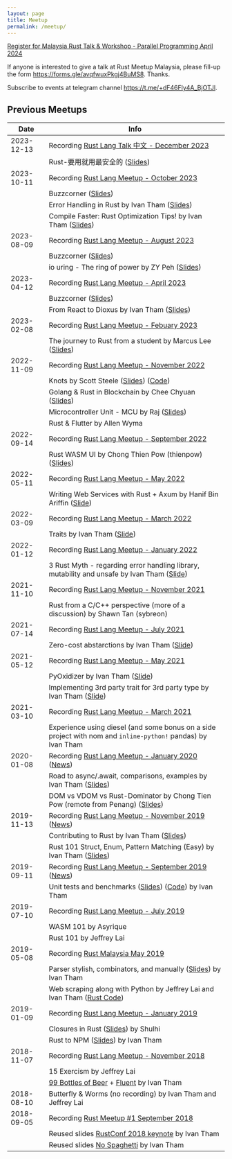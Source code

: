 ```yaml
---
layout: page
title: Meetup
permalink: /meetup/
---
```


[Register for Malaysia Rust Talk & Workshop - Parallel Programming April 2024](https://forms.gle/JgoT84iUQn4T3j29A)

<!-- No registration open. -->

If anyone is interested to give a talk at Rust Meetup Malaysia, please fill-up
the form <https://forms.gle/avqfwuxPkgj4BuMS8>. Thanks.

Subscribe to events at telegram channel <https://t.me/+dF46Fly4A_BjOTJl>.

## Previous Meetups

| Date | Info |
|----|----|
| 2023-12-13 | Recording [Rust Lang Talk 中文 - December 2023](https://www.youtube.com/watch?v=rSPrZhVoMq8&list=PL85XCvVPmGQh3V0Pz-_xFm6VAUTR4aLUw&index=22) |
|            | Rust-要用就用最安全的 ([Slides](https://github.com/jeffreylean/talks/blob/main/miters-rust-intro-talk/slides.md)) |
| 2023-10-11 | Recording [Rust Lang Meetup - October 2023](https://www.youtube.com/watch?v=y8NJ75sabuI&list=PL85XCvVPmGQh3V0Pz-_xFm6VAUTR4aLUw&index=21) |
|            | Buzzcorner ([Slides](https://docs.google.com/presentation/d/1mfks65O-pxXD_IdHiIdPmMMcSKhFwtmKrrdcMwbmeHM/edit?usp=sharing)) |
|            | Error Handling in Rust by Ivan Tham ([Slides](assets/2023/10/11/10-error/slides.md)) |
|            | Compile Faster: Rust Optimization Tips! by Ivan Tham ([Slides](assets/2023/10/11/10-compile/slides.md)) |
| 2023-08-09 | Recording [Rust Lang Meetup - August 2023](https://www.youtube.com/watch?v=rQam_D9f4Sw&list=PL85XCvVPmGQh3V0Pz-_xFm6VAUTR4aLUw&index=20) |
|            | Buzzcorner ([Slides](https://docs.google.com/presentation/d/1N5NMCfiKO-mf1KZgF7DaQQvQr9RCvdV4zoDFwJU8RAQ/edit?usp=sharing)) |
|            | io uring - The ring of power by ZY Peh ([Slides](https://docs.google.com/presentation/d/1YnpflSnalwqEbaKK2HgsKKB1E2ONiY4dQeMEbgjdd-s/edit?usp=sharing)) |
| 2023-04-12 | Recording [Rust Lang Meetup - April 2023](https://www.youtube.com/watch?v=hNponKesfiM&list=PL85XCvVPmGQh3V0Pz-_xFm6VAUTR4aLUw&index=19) |
|            | Buzzcorner ([Slides](https://docs.google.com/presentation/d/1VPm9DB2aN4H-mOky9nTBmUxWhObXsk9zeSJtWd8j8Pk/edit?usp=sharing)) |
|            | From React to Dioxus by Ivan Tham ([Slides](assets/2023/04/12/09-dioxus/slides.md)) |
| 2023-02-08 | Recording [Rust Lang Meetup - Febuary 2023](https://www.youtube.com/watch?v=rh1ZJXOuco8&list=PL85XCvVPmGQh3V0Pz-_xFm6VAUTR4aLUw&index=18) |
|            | The journey to Rust from a student by Marcus Lee ([Slides](https://docs.google.com/presentation/d/1-jpPUncAZ8n4f-7ZUWZhAM2UfQpwEvq2ptSjHNdIWUw/edit#slide=id.p)) |
| 2022-11-09 | Recording [Rust Lang Meetup - November 2022](https://www.youtube.com/watch?v=Ht4jONi_yO8&list=PLN1peJcgmEZP1P3nLPTShIefVT1rbWODy&index=17) |
|            | Knots by Scott Steele ([Slides](assets/2022/11/1-knots/2022-11-09_Rust_Malaysia_knot-so-good.pdf)) ([Code](https://github.com/scooter-dangle/knotty/tree/main/examples/knot-so-good)) |
|            | Golang & Rust in Blockchain by Chee Chyuan ([Slides](https://docs.google.com/presentation/d/1CSbVpfYJCZTpSYiByezi6-_dGDlp_RIInzQUBpcXMng/edit?usp=sharing)) |
|            | Microcontroller Unit - MCU by Raj ([Slides](assets/2022/11/3-embedded/MCU_RAJ.pdf)) |
|            | Rust & Flutter by Allen Wyma |
| 2022-09-14 | Recording [Rust Lang Meetup - September 2022](https://www.youtube.com/watch?v=4FfZsONwprk&list=PL85XCvVPmGQh3V0Pz-_xFm6VAUTR4aLUw&index=16) |
|            | Rust WASM UI by Chong Thien Pow (thienpow) ([Slides](https://docs.google.com/presentation/d/1iQ966OhCyff-hLhJ90spt4IRctXGx0-ZTnSTQlvxvRQ/edit#slide=id.p)) |
| 2022-05-11 | Recording [Rust Lang Meetup - May 2022](https://www.youtube.com/watch?v=m4aK985lXOg&list=PL85XCvVPmGQh3V0Pz-_xFm6VAUTR4aLUw&index=15) |
|            | Writing Web Services with Rust + Axum by Hanif Bin Ariffin ([Slide](https://docs.google.com/presentation/d/16XbOxqQghnQmu3Nta5ci8weza_vAiGdZo0AXeuy7mkA/edit?usp=sharing)) |
| 2022-03-09 | Recording [Rust Lang Meetup - March 2022](https://www.youtube.com/watch?v=iHl7DhLBRow&list=PL85XCvVPmGQh3V0Pz-_xFm6VAUTR4aLUw&index=15) |
|            | Traits by Ivan Tham ([Slide](assets/2022/03/09/1-traits/slide.txt)) |
| 2022-01-12 | Recording [Rust Lang Meetup - January 2022](https://www.youtube.com/watch?v=orh02-RucPo&list=PL85XCvVPmGQh3V0Pz-_xFm6VAUTR4aLUw&index=13) |
|            | 3 Rust Myth - regarding error handling library, mutability and unsafe by Ivan Tham ([Slide](assets/2022/01/12/1-myth/slide.txt)) |
| 2021-11-10 | Recording [Rust Lang Meetup - November 2021](https://www.youtube.com/watch?v=9oOEAGFTNdE&list=PL85XCvVPmGQh3V0Pz-_xFm6VAUTR4aLUw&index=13) |
|            | Rust from a C/C++ perspective (more of a discussion) by Shawn Tan (sybreon) |
| 2021-07-14 | Recording [Rust Lang Meetup - July 2021](https://www.youtube.com/watch?v=kJD-cJY2nb4&list=PL85XCvVPmGQh3V0Pz-_xFm6VAUTR4aLUw&index=11) |
|            | Zero-cost abstarctions by Ivan Tham ([Slide](/assets/2021/07/14/1-zero-cost/slide.txt)) |
| 2021-05-12 | Recording [Rust Lang Meetup - May 2021](https://www.youtube.com/watch?v=L3X-KJcGNg4&list=PL85XCvVPmGQh3V0Pz-_xFm6VAUTR4aLUw&index=10) |
|            | PyOxidizer by Ivan Tham ([Slide](/assets/2021/05/12/1-pyoxidizer/slide.txt)) |
|            | Implementing 3rd party trait for 3rd party type by Ivan Tham ([Slide](/assets/2021/05/12/2-integration/slide.txt)) |
| 2021-03-10 | Recording [Rust Lang Meetup - March 2021](https://youtu.be/pH1JVMAh7Yw) |
|            | Experience using diesel (and some bonus on a side project with nom and `inline-python!` pandas) by Ivan Tham |
| 2020-01-08 | Recording [Rust Lang Meetup - January 2020](https://youtu.be/2jSfmZJxGZc) ([News](https://docs.google.com/presentation/d/1pezcgPIb485_ZR7U3yzo9KWOZ1j22m7y4diVmzgYUmc/edit?usp=sharing)) |
|            | Road to async/.await, comparisons, examples by Ivan Tham ([Slides](/assets/2020/01/08/1-async/slide.txt)) |
|            | DOM vs VDOM vs Rust-Dominator by Chong Tien Pow (remote from Penang) ([Slides](https://drive.google.com/file/d/1eDoGnKHo1wkfWAeL1GFGAS1wDEUuoWz8/view)) |
| 2019-11-13 | Recording [Rust Lang Meetup - November 2019](https://www.youtube.com/watch?v=mgmq3YnfWxs) ([News](https://docs.google.com/presentation/d/16QJrLSBun9hS8GzjZPLYCNcOgRwr8N_RPn-Rs08lpRM/edit?usp=sharing)) |
|            | Contributing to Rust by Ivan Tham ([Slides](/assets/2019/11/13/1-contrib/slide.txt)) |
|            | Rust 101 Struct, Enum, Pattern Matching (Easy) by Ivan Tham ([Slides](/assets/2019/11/13/2-struct/slide.txt)) |
| 2019-09-11 | Recording [Rust Lang Meetup - September 2019](https://youtu.be/7w_1qU8uthw) ([News](https://docs.google.com/presentation/d/1LcQSBXXZ1nAuv-ozYdv3M5jhKrtjGSgg0WNsObY-Z6Y/edit?usp=sharing)) |
|            | Unit tests and benchmarks ([Slides](/assets/2019/09/11/1-tests/slide.txt)) ([Code](https://github.com/rust-malaysia/rust-malaysia.github.io/tree/master/assets/2019/09/11/1-tests/tests)) by Ivan Tham |
| 2019-07-10 | Recording [Rust Lang Meetup - July 2019](https://youtu.be/suAoAiy-miA) |
|            | WASM 101 by Asyrique |
|            | Rust 101 by Jeffrey Lai |
| 2019-05-08 | Recording [Rust Malaysia May 2019](https://youtu.be/g4bvGCteI5A) |
|            | Parser stylish, combinators, and manually ([Slides](/assets/2019/05/08/2-parsers/slide.txt)) by Ivan Tham |
|            | Web scraping along with Python by Jeffrey Lai and Ivan Tham ([Rust Code](/assets/2019/05/08/1-scraping/main.rs)) |
| 2019-01-09 | Recording [Rust Lang Meetup - January 2019](https://youtu.be/yfQB2O5X6tQ) |
|            | Closures in Rust ([Slides](https://slides.com/shulhisapli/deck)) by Shulhi |
|            | Rust to NPM ([Slides](/assets/2019/01/09/2-to-npm/slide.txt)) by Ivan Tham |
| 2018-11-07 | Recording [Rust Lang Meetup - November 2018](https://youtu.be/h6zDaHayhec) |
|            | 15 Exercism by Jeffrey Lai |
|            | [99 Bottles of Beer](http://www.99-bottles-of-beer.net/lyrics.html) + [Fluent](https://crates.rs/crates/fluent) by Ivan Tham |
| 2018-08-10 | Butterfly & Worms (no recording) by Ivan Tham and Jeffrey Lai |
| 2018-09-05 | Recording [Rust Meetup #1 September 2018](https://www.youtube.com/watch?v=iVWOKmoXiYo) |
|            | Reused slides [RustConf 2018 keynote](https://rust-lang.github.io/rustconf-2018-keynote/#1) by Ivan Tham |
|            | Reused slides [No Spaghetti](https://docs.google.com/presentation/d/1ov5957xmm8s9V2F32AgXbaaQL0nCPai58PavU6jn0jA/edit#slide=id.p) by Ivan Tham |
